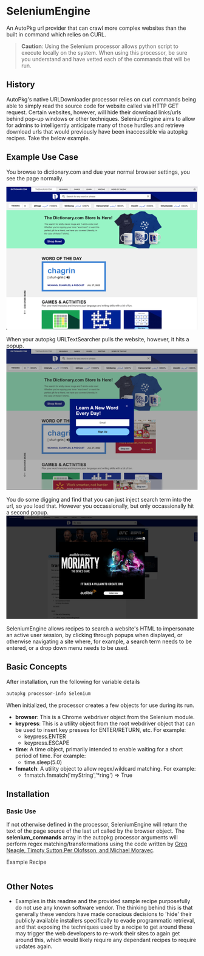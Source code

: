# SeleniumEngine
An AutoPkg url provider that can crawl more complex websites than the built in command which relies on CURL.
&nbsp;
> **Caution**: Using the Selenium processor allows python script to execute locally on the system.  When using this processor, be sure you understand and have vetted each of the commands that will be run.

## History
AutoPkg's native URLDownloader processor relies on curl commands being able to simply read the source code for website called via HTTP GET request. Certain websites, however, will hide their download links/urls behind pop-up windows or other techniques. SeleniumEngine aims to allow for admins to intelligently anticipate many of those hurdles and retrieve download urls that would previously have been inaccessible via autopkg recipes. Take the below example.
&nbsp;

## Example Use Case
You browse to dictionary.com and due your normal browser settings, you see the page normally.

![normal-site](docs/images/site.png)

When your autopkg URLTextSearcher pulls the website, however, it hits a popup.
![site-with-popup-displayed-on-load](/docs/images/site-with-popup-on-entry.png)

You do some digging and find that you can just inject search term into the url, so you load that. However you occassionally, but only occassionally hit a second popup.
![site-with-popup](/docs/images/site-with-popup.png)

SeleniumEngine allows recipes to search a website's HTML to impersonate an active user session, by clicking through popups when displayed, or otherwise navigating a site where, for example, a search term needs to be entered, or a drop down menu needs to be used.

## Basic Concepts
After installation, run the following for variable details
```bash
autopkg processor-info Selenium
```
When initialized, the processor creates a few objects for use during its run.
- **browser**: This is a Chrome webdriver object from the Selenium module.
- **keypress**: This is a utility object from the root webdriver object that can be used to insert key presses for ENTER/RETURN, etc. For example:
	* keypress.ENTER
	* keypress.ESCAPE
- **time**: A time object, primarily intended to enable waiting for a short period of time. For example:
	* time.sleep(5.0)
- **fnmatch**: A utility object to allow regex/wildcard matching. For example:
	* fnmatch.fnmatch('myString','*ring') => True

## Installation
### Basic Use

If not otherwise defined in the processor, SeleniumEngine will return the text of the page source of the last url called by the browser object. The **selenium_commands** array in the autopkg processor arguments will perform regex matching/transformations using the code written by [Greg Neagle, Timoty Sutton,Per Olofsson, and Michael Moravec](https://github.com/autopkg/autopkg/wiki/Processor-URLTextSearcher).

Example Recipe

```docs/samples/selenium-sample.recipe

```

## Other Notes
- Examples in this readme and the provided sample recipe purposefully do not use any known software vendor. The thinking behind this is that generally these vendors have made conscious decisions to 'hide' their publicly available installers specifically to evade programmatic retrieval, and that exposing the techniques used by a recipe to get around these may trigger the web developers to re-work their sites to again get around this, which would likely require any dependant recipes to require updates again.